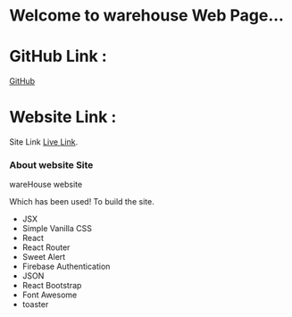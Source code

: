 
# Welcome to warehouse   Web Page...

# GitHub Link :
[GitHub]()

# Website Link :
Site  Link [Live Link]().



### About website Site
wareHouse website


Which has been used! To build the site.
- JSX
- Simple Vanilla CSS
- React
- React Router
- Sweet Alert
- Firebase Authentication
- JSON
- React Bootstrap
- Font Awesome
- toaster
